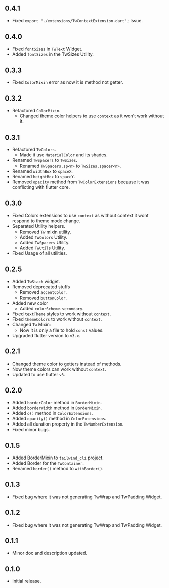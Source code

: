 ## 0.4.1
* Fixed `export "./extensions/TwContextExtension.dart";` Issue.

## 0.4.0
* Fixed `fontSizes` in `TwText` Widget.
* Added `fontSizes` in the TwSizes Utility.

## 0.3.3
* Fixed `ColorMixin` error as now it is method not getter.

## 0.3.2
* Refactored `ColorMixin`.
  * Changed theme color helpers to use `context` as it won't work without it.

## 0.3.1
* Refactored `TwColors`.
  * Made it use `MaterialColor` and its shades.
* Renamed `TwSpacers` to `TwSizes`.
  * Renamed `TwSpacers.sp<n>` to `TwSizes.spacer<n>`.
* Renamed `widthBox` to `spaceX`.
* Renamed `heightBox` to `spaceY`.
* Removed `opacity` method from `TwColorExtensions` because it was conflicting with flutter core.

## 0.3.0
* Fixed Colors extensions to use `context` as without context it wont respond to theme mode change.
* Separated Utility helpers.
  * Removed `Tw` mixin utility.
  * Added `TwColors` Utility.
  * Added `TwSpacers` Utility.
  * Added `TwUtils` Utility.
* Fixed Usage of all utilities.

## 0.2.5
* Added `TwStack` widget.
* Removed deprecated stuffs
  * Removed `accentColor`.
  * Removed `buttonColor`.
* Added new color
  * Added `colorScheme.secondary`.
* Fixed `textTheme` styles to work without `context`.
* Fixed `themeColors` to work without `context`.
* Changed `Tw` Mixin:
  * Now it is only a file to hold `const` values.
* Upgraded flutter version to `v3.x`.

## 0.2.1
* Changed theme color to getters instead of methods.
* Now theme colors can work without `context`.
* Updated to use flutter `v3`.

## 0.2.0
* Added `borderColor` method in `BorderMixin`.
* Added `borderWidth` method in `BorderMixin`.
* Added `o()` method in `ColorExtensions`.
* Added `opacity()` method in `ColorExtensions`.
* Added all duration property in the `TwNumberExtension`.
* Fixed minor bugs.

## 0.1.5
* Added BorderMixin to `tailwind_cli` project.
* Added Border for the `TwContainer`.
* Renamed `border()` method to `withBorder()`.

## 0.1.3
* Fixed bug where it was not generating TwWrap and TwPadding Widget.

## 0.1.2
* Fixed bug where it was not generating TwWrap and TwPadding Widget.

## 0.1.1
* Minor doc and description updated.

## 0.1.0
* Initial release.